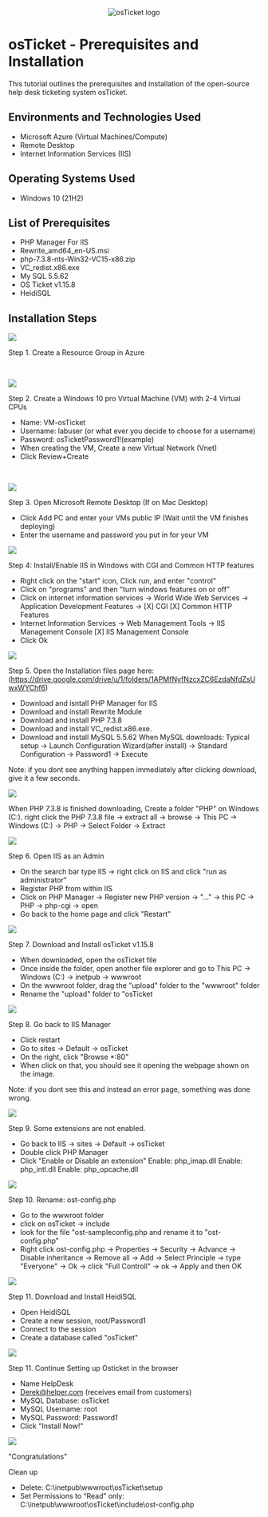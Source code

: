 <p align="center">
<img src="https://i.imgur.com/Clzj7Xs.png" alt="osTicket logo"/>
</p>

<h1>osTicket - Prerequisites and Installation</h1>
This tutorial outlines the prerequisites and installation of the open-source help desk ticketing system osTicket.<br />


<h2>Environments and Technologies Used</h2>

- Microsoft Azure (Virtual Machines/Compute)
- Remote Desktop
- Internet Information Services (IIS)

<h2>Operating Systems Used </h2>

- Windows 10</b> (21H2)

<h2>List of Prerequisites</h2>

- PHP Manager For IIS
- Rewrite_amd64_en-US.msi
- php-7.3.8-nts-Win32-VC15-x86.zip
- VC_redist.x86.exe
- My SQL 5.5.62
- OS Ticket v1.15.8
- HeidiSQL

<h2>Installation Steps</h2>

<p>
<img src="rg-osticket.jpg"/>
</p>
<p>
Step 1. Create a Resource Group in Azure
</p>
<br />

<p>
<img src="VM-2.jpg"/>
</p>
<p>
Step 2. Create a Windows 10 pro Virtual Machine (VM) with 2-4 Virtual CPUs

- Name: VM-osTicket
- Username: labuser (or what ever you decide to choose for a username)
- Password: osTicketPassword1!(example)
- When creating the VM, Create a new Virtual Network (Vnet)
- Click Review+Create

</p>
<br />

<p>
<img src="vm-3.jpg"/> </p>
<p>
Step 3. Open Microsoft Remote Desktop (If on Mac Desktop)

- Click Add PC and enter your VMs public IP (Wait until the VM finishes deploying)
- Enter the username and password you put in for your VM

<p>
<img src="vm-4.jpg"/>
</p>

Step 4: Install/Enable IIS in Windows with CGI and Common HTTP features

- Right click on the "start" icon, Click run, and enter "control"
- Click on "programs" and then "turn windows features on or off"
- Click on internet information services -> World Wide Web Services -> Application Development Features -> [X] CGI [X] Common HTTP Features
- Internet Information Services -> Web Management Tools -> IIS Management Console [X] IIS Management Console
- Click Ok

<p>
<img src="vm-5.jpg"/>
</p>

Step 5. Open the Installation files page here: (https://drive.google.com/drive/u/1/folders/1APMfNyfNzcxZC6EzdaNfdZsUwxWYChf6)

- Download and isntall PHP Manager for IIS
- Download and install Rewrite Module
- Download and install PHP 7.3.8
- Download and install VC_redist.x86.exe.
- Download and install MySQL 5.5.62 When MySQL downloads: Typical setup -> Launch Configuration Wizard(after install) -> Standard Configuration -> Password1 -> Execute
  
Note: if you dont see anything happen immediately after clicking download, give it a few seconds.

<p>
<img src="vm-6.jpg"/>
</p>
<p>
When PHP 7.3.8 is finished downloading, Create a folder "PHP" on Windows (C:). right click the PHP 7.3.8 file -> extract all -> browse -> This PC -> Windows (C:) -> PHP -> Select Folder -> Extract
</p>

<p>
<img src="vm-7.jpg"/>
</p>

Step 6. Open IIS as an Admin

- On the search bar type IIS -> right click on IIS and click "run as administrator"
- Register PHP from within IIS
- Click on PHP Manager -> Register new PHP version -> "..." -> this PC -> PHP -> php-cgi -> open
- Go back to the home page and click "Restart"
</p>

<p>
<img src="vm-8.jpg"/>
</p>
<p>
Step 7. Download and Install osTicket v1.15.8

- When downloaded, open the osTicket file
- Once inside the folder, open another file explorer and go to This PC -> Windows (C:) -> inetpub -> wwwroot
- On the wwwroot folder, drag the "upload" folder to the "wwwroot" folder
- Rename the "upload" folder to "osTicket

<p>
<img src="vm-9.jpg"/>
</p>

Step 8. Go back to IIS Manager

- Click restart
- Go to sites -> Default -> osTicket
- On the right, click "Browse *:80"
- When click on that, you should see it opening the webpage shown on the image.
  
Note: if you dont see this and instead an error page, something was done wrong.
</p>

<p>
<img src="vm-10.jpg"/>
</p>
<p>
Step 9. Some extensions are not enabled.

- Go back to IIS -> sites -> Default -> osTicket
- Double click PHP Manager
- Click "Enable or Disable an extension" Enable: php_imap.dll Enable: php_intl.dll Enable: php_opcache.dll

<p>
<img src="vm-12.jpg"/>
</p>

Step 10. Rename: ost-config.php

- Go to the wwwroot folder
- click on osTicket -> include
- look for the file "ost-sampleconfig.php and rename it to "ost-config.php"
- Right click ost-config.php -> Properties -> Security -> Advance -> Disable inheritance -> Remove all -> Add -> Select Principle -> type "Everyone" -> Ok -> click "Full Controll" -> ok -> Apply and then OK
</p>

<p>
<img src="vm-13.jpg"/>
</p>
<p>
Step 11. Download and Install HeidiSQL

- Open HeidiSQL
- Create a new session, root/Password1
- Connect to the session
- Create a database called "osTicket"

<p>
<img src="vm-14.jpg"/>
</p>

Step 11. Continue Setting up Osticket in the browser

- Name HelpDesk
- Derek@helper.com (receives email from customers)
- MySQL Database: osTicket
- MySQL Username: root
- MySQL Password: Password1
- Click "Install Now!"

<p>
<img src="vm-15.jpg"/>
</p>

"Congratulations"

Clean up

- Delete: C:\inetpub\wwwroot\osTicket\setup
- Set Permissions to “Read” only: C:\inetpub\wwwroot\osTicket\include\ost-config.php
</p>
</p>

<br />

